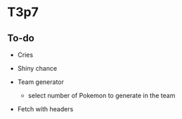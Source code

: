 # T3p7

<!-- What is this project -->

<!-- What does this project use -->

<!-- Screenshots and/or deployment URL -->


## To-do

- Cries
- Shiny chance
- Team generator
    - select number of Pokemon to generate in the team

- Fetch with headers